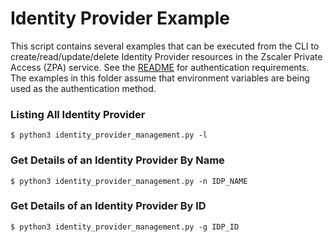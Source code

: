 Identity Provider Example
=========================

This script contains several examples that can be executed from the CLI to create/read/update/delete Identity Provider resources in the Zscaler Private Access (ZPA) service. See the [README](../README.md) for authentication requirements. The examples in this folder assume that environment variables are being used as the authentication method.

### Listing All Identity Provider

```shell
$ python3 identity_provider_management.py -l
```

### Get Details of an Identity Provider By Name

```shell
$ python3 identity_provider_management.py -n IDP_NAME
```

### Get Details of an Identity Provider By ID

```shell
$ python3 identity_provider_management.py -g IDP_ID
```
